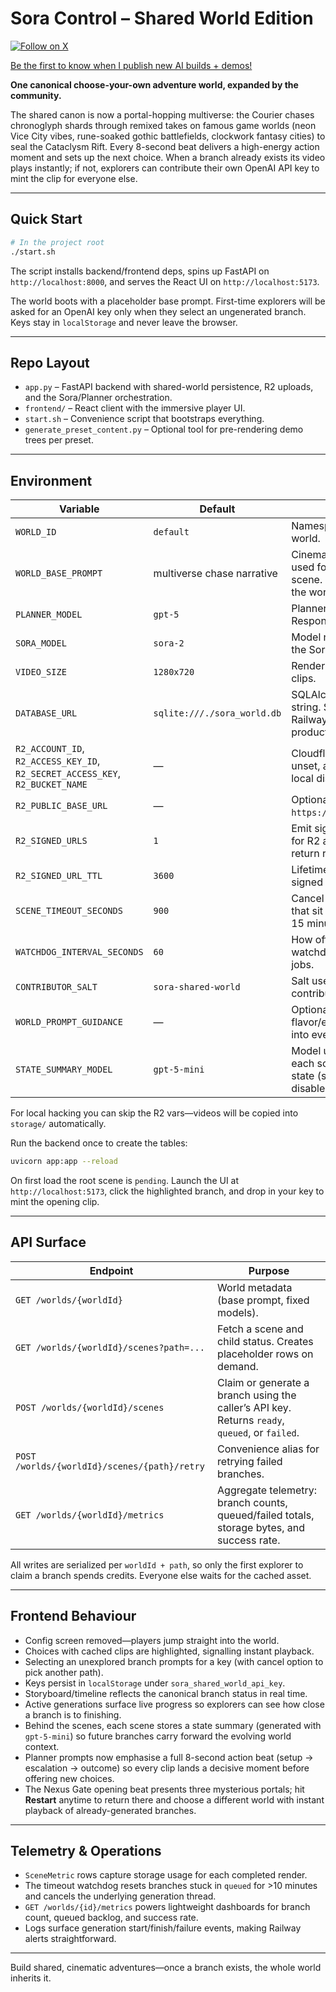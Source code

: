 # Sora Control – Shared World Edition

[![Follow on X](https://img.shields.io/twitter/follow/mattshumer_?style=social)](https://x.com/mattshumer_)

[Be the first to know when I publish new AI builds + demos!](https://tally.so/r/w2M17p)

**One canonical choose-your-own adventure world, expanded by the community.**

The shared canon is now a portal-hopping multiverse: the Courier chases chronoglyph shards through remixed takes on famous game worlds (neon Vice City vibes, rune-soaked gothic battlefields, clockwork fantasy cities) to seal the Cataclysm Rift. Every 8-second beat delivers a high-energy action moment and sets up the next choice. When a branch already exists its video plays instantly; if not, explorers can contribute their own OpenAI API key to mint the clip for everyone else.

---

## Quick Start

```bash
# In the project root
./start.sh
```

The script installs backend/frontend deps, spins up FastAPI on `http://localhost:8000`, and serves the React UI on `http://localhost:5173`.

The world boots with a placeholder base prompt. First-time explorers will be asked for an OpenAI key only when they select an ungenerated branch. Keys stay in `localStorage` and never leave the browser.

---

## Repo Layout

- `app.py` – FastAPI backend with shared-world persistence, R2 uploads, and the Sora/Planner orchestration.
- `frontend/` – React client with the immersive player UI.
- `start.sh` – Convenience script that bootstraps everything.
- `generate_preset_content.py` – Optional tool for pre-rendering demo trees per preset.

---

## Environment

| Variable | Default | Description |
| --- | --- | --- |
| `WORLD_ID` | `default` | Namespace for this shared world. |
| `WORLD_BASE_PROMPT` | multiverse chase narrative | Cinematic seed prompt used for the very first scene. Override to reskin the world. |
| `PLANNER_MODEL` | `gpt-5` | Planner model passed to the Responses API. |
| `SORA_MODEL` | `sora-2` | Model name forwarded to the Sora `/videos` endpoint. |
| `VIDEO_SIZE` | `1280x720` | Render resolution for all clips. |
| `DATABASE_URL` | `sqlite:///./sora_world.db` | SQLAlchemy connection string. Supply your Railway/Supabase URL in production. |
| `R2_ACCOUNT_ID`, `R2_ACCESS_KEY_ID`, `R2_SECRET_ACCESS_KEY`, `R2_BUCKET_NAME` | — | Cloudflare R2 credentials. If unset, assets fall back to local disk (`storage/`). |
| `R2_PUBLIC_BASE_URL` | — | Optional CDN base (e.g. `https://media.example.com`). |
| `R2_SIGNED_URLS` | `1` | Emit signed download URLs for R2 assets. Set to `0` to return raw public links. |
| `R2_SIGNED_URL_TTL` | `3600` | Lifetime (seconds) for each signed asset URL. |
| `SCENE_TIMEOUT_SECONDS` | `900` | Cancel and recycle claims that sit in `queued` longer than 15 minutes. |
| `WATCHDOG_INTERVAL_SECONDS` | `60` | How often the timeout watchdog scans for stale jobs. |
| `CONTRIBUTOR_SALT` | `sora-shared-world` | Salt used when hashing contributor metadata. |
| `WORLD_PROMPT_GUIDANCE` | — | Optional extra flavor/examples injected into every planner call. |
| `STATE_SUMMARY_MODEL` | `gpt-5-mini` | Model used to summarise each scene’s evolving world state (set to blank to disable). |

For local hacking you can skip the R2 vars—videos will be copied into `storage/` automatically.

Run the backend once to create the tables:

```bash
uvicorn app:app --reload
```

On first load the root scene is `pending`. Launch the UI at `http://localhost:5173`, click the highlighted branch, and drop in your key to mint the opening clip.

---

## API Surface

| Endpoint | Purpose |
| --- | --- |
| `GET /worlds/{worldId}` | World metadata (base prompt, fixed models). |
| `GET /worlds/{worldId}/scenes?path=...` | Fetch a scene and child status. Creates placeholder rows on demand. |
| `POST /worlds/{worldId}/scenes` | Claim or generate a branch using the caller’s API key. Returns `ready`, `queued`, or `failed`. |
| `POST /worlds/{worldId}/scenes/{path}/retry` | Convenience alias for retrying failed branches. |
| `GET /worlds/{worldId}/metrics` | Aggregate telemetry: branch counts, queued/failed totals, storage bytes, and success rate. |

All writes are serialized per `worldId + path`, so only the first explorer to claim a branch spends credits. Everyone else waits for the cached asset.

---

## Frontend Behaviour

- Config screen removed—players jump straight into the world.
- Choices with cached clips are highlighted, signalling instant playback.
- Selecting an unexplored branch prompts for a key (with cancel option to pick another path).
- Keys persist in `localStorage` under `sora_shared_world_api_key`.
- Storyboard/timeline reflects the canonical branch status in real time.
- Active generations surface live progress so explorers can see how close a branch is to finishing.
- Behind the scenes, each scene stores a state summary (generated with `gpt-5-mini`) so future branches carry forward the evolving world context.
- Planner prompts now emphasise a full 8-second action beat (setup → escalation → outcome) so every clip lands a decisive moment before offering new choices.
- The Nexus Gate opening beat presents three mysterious portals; hit **Restart** anytime to return there and choose a different world with instant playback of already-generated branches.

---

## Telemetry & Operations

- `SceneMetric` rows capture storage usage for each completed render.
- The timeout watchdog resets branches stuck in `queued` for >10 minutes and cancels the underlying generation thread.
- `GET /worlds/{id}/metrics` powers lightweight dashboards for branch count, queued backlog, and success rate.
- Logs surface generation start/finish/failure events, making Railway alerts straightforward.

---

Build shared, cinematic adventures—once a branch exists, the whole world inherits it.
